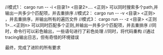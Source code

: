 //模式1： cargo run -- -i <目录1> <目录2>.... <正则>    可以同时搜索多个path,并输出一共多少个匹配项，并去重排序
//模式2： cargo run -- -v <目录>  <正则>  ，并去重排序，并输出所有的遍历文件
//模式3： cargo run -- -z <目录> <正则1>...<正则n>   可以同时匹配多个正则,并输出一共多少个匹配项，并去重排序
//同时，命令行可以彩色输出，一些语句进行了彩色处理
//同时，将代码重构
//通过tracing输出日志，但有奇怪的环境错误

最终，完成了进阶的所有要求
